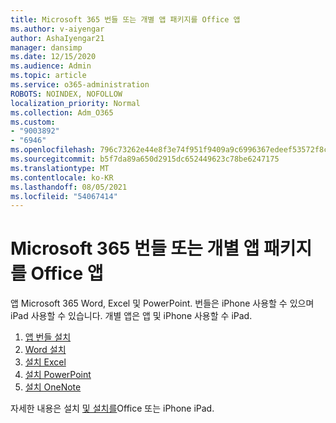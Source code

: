 ```yaml
---
title: Microsoft 365 번들 또는 개별 앱 패키지를 Office 앱
ms.author: v-aiyengar
author: AshaIyengar21
manager: dansimp
ms.date: 12/15/2020
ms.audience: Admin
ms.topic: article
ms.service: o365-administration
ROBOTS: NOINDEX, NOFOLLOW
localization_priority: Normal
ms.collection: Adm_O365
ms.custom:
- "9003892"
- "6946"
ms.openlocfilehash: 796c73262e44e8f3e74f951f9409a9c6996367edeef53572f8caf6bbb56adf47
ms.sourcegitcommit: b5f7da89a650d2915dc652449623c78be6247175
ms.translationtype: MT
ms.contentlocale: ko-KR
ms.lasthandoff: 08/05/2021
ms.locfileid: "54067414"
---
```

# <a name="install-the-microsoft-365-app-bundle-or-an-individual-office-app"></a>Microsoft 365 번들 또는 개별 앱 패키지를 Office 앱

앱 Microsoft 365 Word, Excel 및 PowerPoint. 번들은 iPhone 사용할 수 있으며 iPad 사용할 수 있습니다. 개별 앱은 앱 및 iPhone 사용할 수 iPad.

1. [앱 번들 설치](https://go.microsoft.com/fwlink/?linkid=2136762)
1. [Word 설치](https://go.microsoft.com/fwlink/?linkid=2136974)
1. [설치 Excel](https://go.microsoft.com/fwlink/?linkid=2136975)
1. [설치 PowerPoint](https://go.microsoft.com/fwlink/?linkid=2136882)
1. [설치 OneNote](https://go.microsoft.com/fwlink/?linkid=2136883)

자세한 내용은 설치 [및 설치를](https://go.microsoft.com/fwlink/?linkid=2135560)Office 또는 iPhone iPad.
